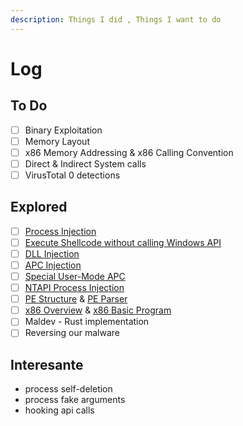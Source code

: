 ```yaml
---
description: Things I did , Things I want to do
---
```


# Log

## To Do

* [ ] Binary Exploitation
* [ ] Memory Layout
* [ ] x86 Memory Addressing & x86 Calling Convention
* [ ] Direct & Indirect System calls
* [ ] VirusTotal 0 detections

## Explored

* [ ] [Process Injection](https://reze.gitbook.io/bin/maldev/process-injection)
* [ ] [Execute Shellcode without calling Windows API](https://reze.gitbook.io/bin/maldev/process-injection#bonus-method-no-winapi)
* [ ] [DLL Injection](https://reze.gitbook.io/bin/maldev/process-injection/dll-injection)
* [ ] [APC Injection](https://reze.gitbook.io/bin/maldev/process-injection/apc-injection)
* [ ] [Special User-Mode APC](https://reze.gitbook.io/bin/maldev/process-injection/apc-injection#special-apc-bonus)
* [ ] [NTAPI Process Injection](https://reze.gitbook.io/bin/maldev/process-injection/ntapi-implementation)
* [ ] [PE Structure](https://reze.gitbook.io/bin/winternal/pe-structure) & [PE Parser](https://reze.gitbook.io/bin/winternal/pe-parser-pextractor)
* [ ] [x86 Overview](https://reze.gitbook.io/bin/assembly-x86/x86-architecture-overview) & [x86 Basic Program](https://reze.gitbook.io/bin/assembly-x86/x86-basic-program)
* [ ] Maldev - Rust implementation
* [ ] Reversing our malware

## Interesante

* process self-deletion
* process fake arguments
* hooking api calls









